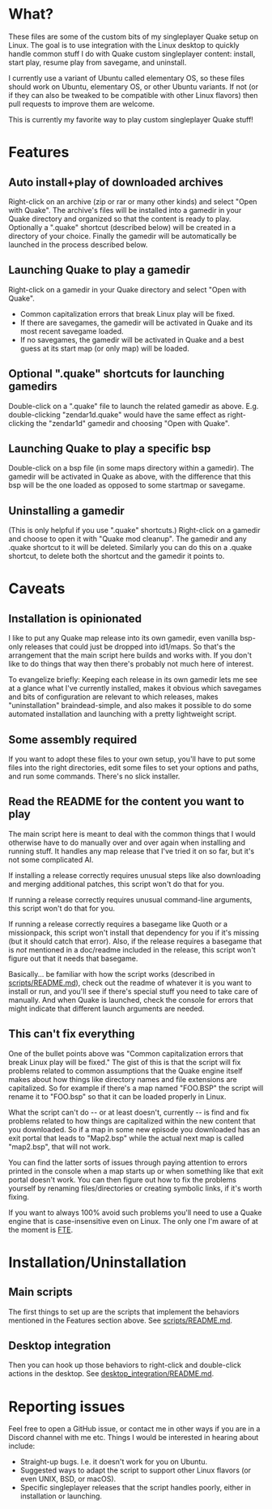 # What?

These files are some of the custom bits of my singleplayer Quake setup on Linux. The goal is to use integration with the Linux desktop to quickly handle common stuff I do with Quake custom singleplayer content: install, start play, resume play from savegame, and uninstall.

I currently use a variant of Ubuntu called elementary OS, so these files should work on Ubuntu, elementary OS, or other Ubuntu variants. If not (or if they can also be tweaked to be compatible with other Linux flavors) then pull requests to improve them are welcome.

This is currently my favorite way to play custom singleplayer Quake stuff!

# Features

## Auto install+play of downloaded archives

Right-click on an archive (zip or rar or many other kinds) and select "Open with Quake". The archive's files will be installed into a gamedir in your Quake directory and organized so that the content is ready to play. Optionally a ".quake" shortcut (described below) will be created in a directory of your choice. Finally the gamedir will be automatically be launched in the process described below.

## Launching Quake to play a gamedir

Right-click on a gamedir in your Quake directory and select "Open with Quake".
* Common capitalization errors that break Linux play will be fixed.
* If there are savegames, the gamedir will be activated in Quake and its most recent savegame loaded.
* If no savegames, the gamedir will be activated in Quake and a best guess at its start map (or only map) will be loaded.

## Optional ".quake" shortcuts for launching gamedirs

Double-click on a ".quake" file to launch the related gamedir as above. E.g. double-clicking "zendar1d.quake" would have the same effect as right-clicking the "zendar1d" gamedir and choosing "Open with Quake".

## Launching Quake to play a specific bsp

Double-click on a bsp file (in some maps directory within a gamedir). The gamedir will be activated in Quake as above, with the difference that this bsp will be the one loaded as opposed to some startmap or savegame.

## Uninstalling a gamedir

(This is only helpful if you use ".quake" shortcuts.) Right-click on a gamedir and choose to open it with "Quake mod cleanup". The gamedir and any .quake shortcut to it will be deleted. Similarly you can do this on a .quake shortcut, to delete both the shortcut and the gamedir it points to.

# Caveats

## Installation is opinionated

I like to put any Quake map release into its own gamedir, even vanilla bsp-only releases that could just be dropped into id1/maps. So that's the arrangement that the main script here builds and works with. If you don't like to do things that way then there's probably not much here of interest.

To evangelize briefly: Keeping each release in its own gamedir lets me see at a glance what I've currently installed, makes it obvious which savegames and bits of configuration are relevant to which releases, makes "uninstallation" braindead-simple, and also makes it possible to do some automated installation and launching with a pretty lightweight script.

## Some assembly required

If you want to adopt these files to your own setup, you'll have to put some files into the right directories, edit some files to set your options and paths, and run some commands. There's no slick installer.

## Read the README for the content you want to play

The main script here is meant to deal with the common things that I would otherwise have to do manually over and over again when installing and running stuff. It handles any map release that I've tried it on so far, but it's not some complicated AI.

If installing a release correctly requires unusual steps like also downloading and merging additional patches, this script won't do that for you.

If running a release correctly requires unusual command-line arguments, this script won't do that for you.

If running a release correctly requires a basegame like Quoth or a missionpack, this script won't install that dependency for you if it's missing (but it should catch that error). Also, if the release requires a basegame that is *not* mentioned in a doc/readme included in the release, this script won't figure out that it needs that basegame.

Basically... be familiar with how the script works (described in [scripts/README.md](scripts/README.md)), check out the readme of whatever it is you want to install or run, and you'll see if there's special stuff you need to take care of manually. And when Quake is launched, check the console for errors that might indicate that different launch arguments are needed.

## This can't fix everything

One of the bullet points above was "Common capitalization errors that break Linux play will be fixed." The gist of this is that the script will fix problems related to common assumptions that the Quake engine itself makes about how things like directory names and file extensions are capitalized. So for example if there's a map named "FOO.BSP" the script will rename it to "FOO.bsp" so that it can be loaded properly in Linux.

What the script can't do -- or at least doesn't, currently -- is find and fix problems related to how things are capitalized within the new content that you downloaded. So if a map in some new episode you downloaded has an exit portal that leads to "Map2.bsp" while the actual next map is called "map2.bsp", that will not work.

You can find the latter sorts of issues through paying attention to errors printed in the console when a map starts up or when something like that exit portal doesn't work. You can then figure out how to fix the problems yourself by renaming files/directories or creating symbolic links, if it's worth fixing.

If you want to always 100% avoid such problems you'll need to use a Quake engine that is case-insensitive even on Linux. The only one I'm aware of at the moment is [FTE](http://fte.triptohell.info/).

# Installation/Uninstallation

## Main scripts

The first things to set up are the scripts that implement the behaviors mentioned in the Features section above. See [scripts/README.md](scripts/README.md).

## Desktop integration

Then you can hook up those behaviors to right-click and double-click actions in the desktop. See [desktop_integration/README.md](desktop_integration/README.md).

# Reporting issues

Feel free to open a GitHub issue, or contact me in other ways if you are in a Discord channel with me etc. Things I would be interested in hearing about include:
* Straight-up bugs. I.e. it doesn't work for you on Ubuntu.
* Suggested ways to adapt the script to support other Linux flavors (or even UNIX, BSD, or macOS).
* Specific singleplayer releases that the script handles poorly, either in installation or launching.
